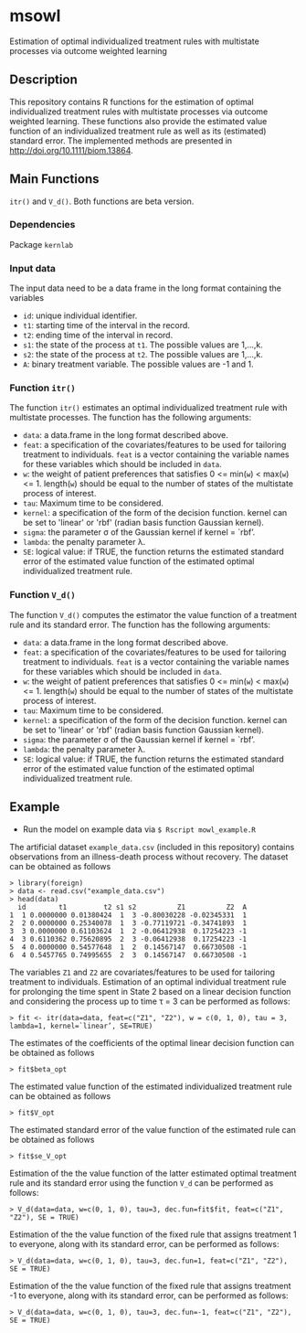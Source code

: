 # msowl
Estimation of optimal individualized treatment rules with multistate processes via outcome weighted learning


## Description
This repository contains R functions for the estimation of optimal individualized treatment rules with multistate processes via outcome weighted learning. These functions also provide the estimated value function of an individualized treatment rule as well as its (estimated) standard error. The implemented methods are presented in <http://doi.org/10.1111/biom.13864>.

## Main Functions
`itr()` and `V_d()`. Both functions are beta version.

### Dependencies
Package `kernlab`

### Input data
The input data need to be a data frame in the long format containing the variables

* `id`: unique individual identifier.
* `t1`: starting time of the interval in the record.
* `t2`: ending time of the interval in record.
* `s1`: the state of the process at `t1`. The possible values are 1,...,k. 
* `s2`: the state of the process at `t2`. The possible values are 1,...,k.
* `A`: binary treatment variable. The possible values are -1 and 1.

### Function `itr()`

The function `itr()` estimates an optimal individualized treatment rule with multistate processes. The function has the following arguments:

* `data`: a data.frame in the long format described above.
* `feat`: a specification of the covariates/features to be used for tailoring treatment to individuals. `feat` is a vector containing the variable names for these variables which should be included in `data`.
* `w`: the weight of patient preferences that satisfies 0 <= min(`w`) < max(`w`) <= 1. length(`w`) should be equal to the number of states of the multistate process of interest.
* `tau`: Maximum time to be considered.
* `kernel`: a specification of the form of the decision function. kernel can be set to 'linear' or 'rbf' (radian basis function Gaussian kernel).
* `sigma`: the parameter σ of the Gaussian kernel if kernel = `rbf’.
* `lambda`: the penalty parameter λ.
* `SE`: logical value: if TRUE, the function returns the estimated standard error of the estimated value function of the estimated optimal individualized treatment rule.


### Function `V_d()`

The function `V_d()` computes the estimator the value function of a treatment rule and its standard error. The function has the following arguments:

* `data`: a data.frame in the long format described above.
* `feat`: a specification of the covariates/features to be used for tailoring treatment to individuals. `feat` is a vector containing the variable names for these variables which should be included in `data`.
* `w`: the weight of patient preferences that satisfies 0 <= min(`w`) < max(`w`) <= 1. length(`w`) should be equal to the number of states of the multistate process of interest.
* `tau`: Maximum time to be considered.
* `kernel`: a specification of the form of the decision function. kernel can be set to 'linear' or 'rbf' (radian basis function Gaussian kernel).
* `sigma`: the parameter σ of the Gaussian kernel if kernel = `rbf’.
* `lambda`: the penalty parameter λ.
* `SE`: logical value: if TRUE, the function returns the estimated standard error of the estimated value function of the estimated optimal individualized treatment rule.

## Example

* Run the model on example data via `$ Rscript mowl_example.R`

The artificial dataset `example_data.csv` (included in this repository) contains observations from an illness-death process without recovery. The dataset can be obtained as follows
```
> library(foreign)
> data <- read.csv("example_data.csv")
> head(data)
  id        t1         t2 s1 s2          Z1          Z2  A
1  1 0.0000000 0.01380424  1  3 -0.80030228 -0.02345331  1
2  2 0.0000000 0.25340078  1  3 -0.77119721 -0.34741893  1
3  3 0.0000000 0.61103624  1  2 -0.06412938  0.17254223 -1
4  3 0.6110362 0.75620895  2  3 -0.06412938  0.17254223 -1
5  4 0.0000000 0.54577648  1  2  0.14567147  0.66730508 -1
6  4 0.5457765 0.74995655  2  3  0.14567147  0.66730508 -1
```
The variables `Z1` and `Z2` are covariates/features to be used for tailoring treatment to individuals. Estimation of an optimal individual treatment rule for prolonging the time spent in State 2 based on a linear decision function and considering the process up to time τ = 3 can be performed as follows:
```
> fit <- itr(data=data, feat=c("Z1", "Z2"), w = c(0, 1, 0), tau = 3, lambda=1, kernel=`linear’, SE=TRUE)
```
The estimates of the coefficients of the optimal linear decision function can be obtained as follows
```
> fit$beta_opt
```
The estimated value function of the estimated individualized treatment rule can be obtained as follows
```
> fit$V_opt
```
The estimated standard error of the value function of the estimated rule can be obtained as follows
```
> fit$se_V_opt
```
Estimation of the the value function of the latter estimated optimal treatment rule and its standard error using the function `V_d` can be performed as follows:
```
> V_d(data=data, w=c(0, 1, 0), tau=3, dec.fun=fit$fit, feat=c("Z1", "Z2"), SE = TRUE)
```
Estimation of the the value function of the fixed rule that assigns treatment 1 to everyone, along with its standard error, can be performed as follows:
```
> V_d(data=data, w=c(0, 1, 0), tau=3, dec.fun=1, feat=c("Z1", "Z2"), SE = TRUE)
```
Estimation of the the value function of the fixed rule that assigns treatment -1 to everyone, along with its standard error, can be performed as follows:
```
> V_d(data=data, w=c(0, 1, 0), tau=3, dec.fun=-1, feat=c("Z1", "Z2"), SE = TRUE)
```

